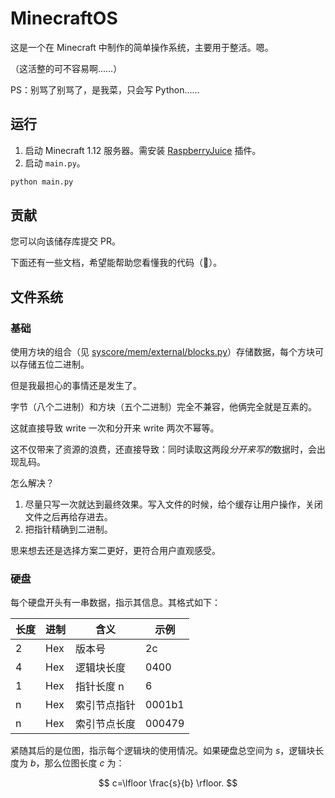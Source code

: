 # MinecraftOS

这是一个在 Minecraft 中制作的简单操作系统，主要用于整活。嗯。

（这活整的可不容易啊……）

PS：别骂了别骂了，是我菜，只会写 Python……

## 运行

1. 启动 Minecraft 1.12 服务器。需安装 [RaspberryJuice](https://github.com/zhuowei/RaspberryJuice) 插件。
2. 启动 `main.py`。

```bash
python main.py
```

## 贡献

您可以向该储存库提交 PR。

下面还有一些文档，希望能帮助您看懂我的代码（💩）。

## 文件系统

### 基础

使用方块的组合（见 [syscore/mem/external/blocks.py](./syscore/mem/external/blocks.py)）存储数据，每个方块可以存储五位二进制。

但是我最担心的事情还是发生了。

字节（八个二进制）和方块（五个二进制）完全不兼容，他俩完全就是互素的。

这就直接导致 write 一次和分开来 write 两次不幂等。

这不仅带来了资源的浪费，还直接导致：同时读取这两段*分开来写的*数据时，会出现乱码。

怎么解决？

1. 尽量只写一次就达到最终效果。写入文件的时候，给个缓存让用户操作，关闭文件之后再给存进去。
2. 把指针精确到二进制。

思来想去还是选择方案二更好，更符合用户直观感受。

### 硬盘

每个硬盘开头有一串数据，指示其信息。其格式如下：

| 长度 | 进制 | 含义         | 示例   |
| ---- | ---- | ------------ | ------ |
| 2    | Hex  | 版本号       | 2c     |
| 4    | Hex  | 逻辑块长度   | 0400   |
| 1    | Hex  | 指针长度 n   | 6      |
| n    | Hex  | 索引节点指针 | 0001b1 |
| n    | Hex  | 索引节点长度 | 000479 |

紧随其后的是位图，指示每个逻辑块的使用情况。如果硬盘总空间为 $s$，逻辑块长度为 $b$，那么位图长度 $c$ 为：

$$
c=\lfloor \frac{s}{b} \rfloor.
$$
